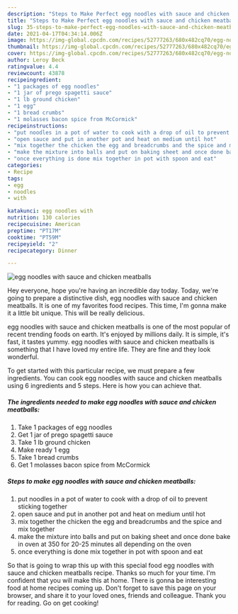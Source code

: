 ```yaml
---
description: "Steps to Make Perfect egg noodles with sauce and chicken meatballs"
title: "Steps to Make Perfect egg noodles with sauce and chicken meatballs"
slug: 35-steps-to-make-perfect-egg-noodles-with-sauce-and-chicken-meatballs
date: 2021-04-17T04:34:14.006Z
image: https://img-global.cpcdn.com/recipes/52777263/680x482cq70/egg-noodles-with-sauce-and-chicken-meatballs-recipe-main-photo.jpg
thumbnail: https://img-global.cpcdn.com/recipes/52777263/680x482cq70/egg-noodles-with-sauce-and-chicken-meatballs-recipe-main-photo.jpg
cover: https://img-global.cpcdn.com/recipes/52777263/680x482cq70/egg-noodles-with-sauce-and-chicken-meatballs-recipe-main-photo.jpg
author: Leroy Beck
ratingvalue: 4.4
reviewcount: 43878
recipeingredient:
- "1 packages of egg noodles"
- "1 jar of prego spagetti sauce"
- "1 lb ground chicken"
- "1 egg"
- "1 bread crumbs"
- "1 molasses bacon spice from McCormick"
recipeinstructions:
- "put noodles in a pot of water to cook with a drop of oil to prevent sticking together"
- "open sauce and put in another pot and heat on medium until hot"
- "mix together the chicken the egg and breadcrumbs and the spice and mix together"
- "make the mixture into balls and put on baking sheet and once done bake in oven at 350 for 20-25 minutes all depending on the oven"
- "once everything is done mix together in pot with spoon and eat"
categories:
- Recipe
tags:
- egg
- noodles
- with

katakunci: egg noodles with 
nutrition: 130 calories
recipecuisine: American
preptime: "PT17M"
cooktime: "PT59M"
recipeyield: "2"
recipecategory: Dinner

---
```



![egg noodles with sauce and chicken meatballs](https://img-global.cpcdn.com/recipes/52777263/680x482cq70/egg-noodles-with-sauce-and-chicken-meatballs-recipe-main-photo.jpg)

Hey everyone, hope you're having an incredible day today. Today, we're going to prepare a distinctive dish, egg noodles with sauce and chicken meatballs. It is one of my favorites food recipes. This time, I'm gonna make it a little bit unique. This will be really delicious.

egg noodles with sauce and chicken meatballs is one of the most popular of recent trending foods on earth. It's enjoyed by millions daily. It is simple, it's fast, it tastes yummy. egg noodles with sauce and chicken meatballs is something that I have loved my entire life. They are fine and they look wonderful.




To get started with this particular recipe, we must prepare a few ingredients. You can cook egg noodles with sauce and chicken meatballs using 6 ingredients and 5 steps. Here is how you can achieve that.

<!--inarticleads1-->

##### The ingredients needed to make egg noodles with sauce and chicken meatballs:

1. Take 1 packages of egg noodles
1. Get 1 jar of prego spagetti sauce
1. Take 1 lb ground chicken
1. Make ready 1 egg
1. Take 1 bread crumbs
1. Get 1 molasses bacon spice from McCormick




<!--inarticleads2-->

##### Steps to make egg noodles with sauce and chicken meatballs:

1. put noodles in a pot of water to cook with a drop of oil to prevent sticking together
1. open sauce and put in another pot and heat on medium until hot
1. mix together the chicken the egg and breadcrumbs and the spice and mix together
1. make the mixture into balls and put on baking sheet and once done bake in oven at 350 for 20-25 minutes all depending on the oven
1. once everything is done mix together in pot with spoon and eat




So that is going to wrap this up with this special food egg noodles with sauce and chicken meatballs recipe. Thanks so much for your time. I'm confident that you will make this at home. There is gonna be interesting food at home recipes coming up. Don't forget to save this page on your browser, and share it to your loved ones, friends and colleague. Thank you for reading. Go on get cooking!
